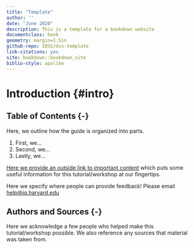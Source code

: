 ```yaml
---
title: "Template"
author: ''
date: "June 2020"
description: This is a template for a bookdown website
documentclass: book
geometry: margin=1.5in
github-repo: IQSS/dss-template
link-citations: yes
site: bookdown::bookdown_site
biblio-style: apalike
---
```


# Introduction {#intro}

## Table of Contents {-}

Here, we outline how the guide is organized into parts.

1. First, we...
2. Second, we...
3. Lastly, we...

[Here we provide an outside link to important content](https://www.rstudio.com/wp-content/uploads/2015/03/devtools-cheatsheet.pdf) which puts some useful information for this tutorial/workshop at our fingertips.

Here we specify where people can provide feedback! Please email help@iq.harvard.edu

## Authors and Sources {-}

Here we acknowledge a few people who helped make this tutorial/workshop possible. We also reference any sources that material was taken from.
